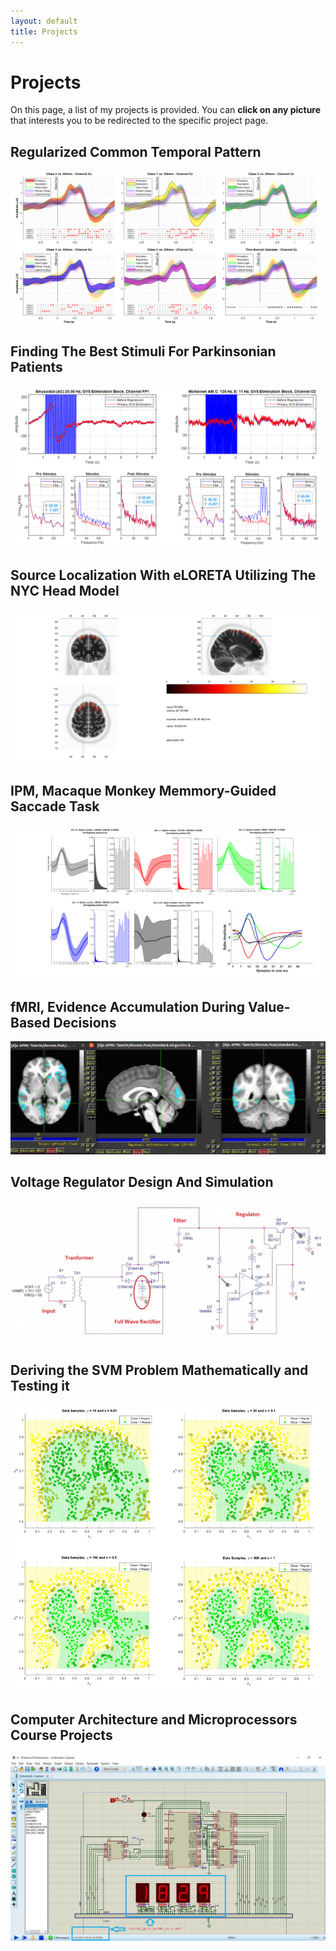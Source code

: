 ```yaml
---
layout: default
title: Projects
---
```


# Projects

On this page, a list of my projects is provided. You can **click on any picture** that interests you to be redirected to the specific project page.

## Regularized Common Temporal Pattern
[![RCTP, A novel feature extraction method](./Project_Pics/projects/RCTP_Main.png)](./RCTP.html)

## Finding The Best Stimuli For Parkinsonian Patients 
[![Best GVS Simuli for Parkinsonian Patients](./Project_Pics/projects/UBCDenoisingPipeline.PNG)](UBCDenoisingPipeline.html)

## Source Localization With eLORETA Utilizing The NYC Head Model 
[![Representation of an example result on the anatomical MRI data](./Project_Pics/projects/MRI.png)](./SourceReconstruction.html)

## IPM, Macaque Monkey Memmory-Guided Saccade Task 
[![Spike Sorting](./Project_Pics/projects/IPM.png)](./IPMNDASS.html)

## fMRI, Evidence Accumulation During Value-Based Decisions 
[![fMRI](./Project_Pics/projects/fMRI.png)](./fMRIProject.html)

## Voltage Regulator Design And Simulation 
[![Voltage Rgulator Circuit](./Project_Pics/projects/VR.png)](./CircuitProject.html)

## Deriving the SVM Problem Mathematically and Testing it
[![result](./Project_Pics/projects/SVM.PNG)](./SVMProject.html)

## Computer Architecture and Microprocessors Course Projects
[![result](./Project_Pics/projects/CA.PNG)](./CAProject.html)